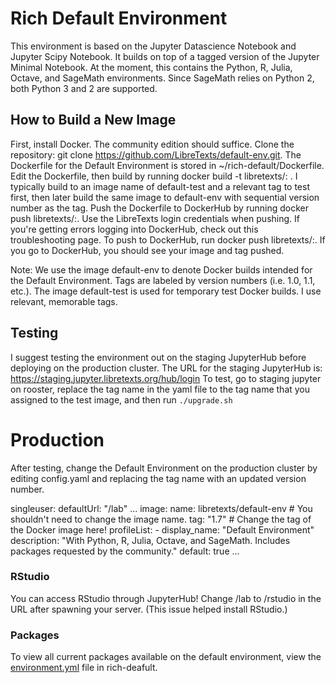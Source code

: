 # Rich Default Environment
This environment is based on the Jupyter Datascience Notebook and Jupyter Scipy Notebook. It builds on top of a tagged version of the Jupyter Minimal Notebook.
At the moment, this contains the Python, R, Julia, Octave, and SageMath environments. Since SageMath relies on Python 2, both Python 3 and 2 are supported.

## How to Build a New Image
First, install Docker. The community edition should suffice.
Clone the repository: git clone https://github.com/LibreTexts/default-env.git. The Dockerfile for the Default Environment is stored in ~/rich-default/Dockerfile.
Edit the Dockerfile, then build by running docker build -t libretexts/<image name>:<tagname> . I typically build to an image name of default-test and a relevant tag to test first, then later build the same image to default-env with sequential version number as the tag.
Push the Dockerfile to DockerHub by running docker push libretexts/<image name>:<tagname>. Use the LibreTexts login credentials when pushing. If you're getting errors logging into DockerHub, check out this troubleshooting page.
To push to DockerHub, run docker push libretexts/<image name>:<tagname>. If you go to DockerHub, you should see your image and tag pushed.

Note: We use the image default-env to denote Docker builds intended for the Default Environment. Tags are labeled by version numbers (i.e. 1.0, 1.1, etc.).
The image default-test is used for temporary test Docker builds. I use relevant, memorable tags. 

## Testing
I suggest testing the environment out on the staging JupyterHub before deploying on the production cluster. The URL for the staging JupyterHub is: https://staging.jupyter.libretexts.org/hub/login
To test, go to staging jupyter on rooster, replace the tag name in the yaml file to the tag name that you assigned to the test image, and then run ```./upgrade.sh```

# Production
After testing, change the Default Environment on the production cluster by editing config.yaml and replacing the tag name with an updated version number. 

singleuser:
  defaultUrl: "/lab"
  ...
  image:
    name: libretexts/default-env # You shouldn't need to change the image name.
    tag: "1.7"  # Change the tag of the Docker image here!
  profileList:
    - display_name: "Default Environment"
      description: "With Python, R, Julia, Octave, and SageMath. Includes packages requested by the community."
      default: true
  ...

### RStudio
You can access RStudio through JupyterHub! Change /lab to /rstudio in the URL after spawning your server. (This issue helped install RStudio.)

### Packages
To view all current packages available on the default environment, view the [environment.yml](https://github.com/LibreTexts/default-env/blob/master/rich-default/environment.yml) file in rich-deafult.

